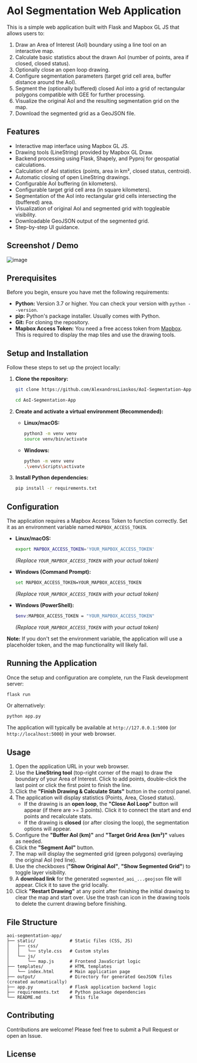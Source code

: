 # AoI Segmentation Web Application 

This is a simple web application built with Flask and Mapbox GL JS that allows users to:

1.  Draw an Area of Interest (AoI) boundary using a line tool on an interactive map.
2.  Calculate basic statistics about the drawn AoI (number of points, area if closed, closed status).
3.  Optionally close an open loop drawing.
4.  Configure segmentation parameters (target grid cell area, buffer distance around the AoI).
5.  Segment the (optionally buffered) closed AoI into a grid of rectangular polygons compatible with GEE for further processing.
6.  Visualize the original AoI and the resulting segmentation grid on the map.
7.  Download the segmented grid as a GeoJSON file.

## Features

*   Interactive map interface using Mapbox GL JS.
*   Drawing tools (LineString) provided by Mapbox GL Draw.
*   Backend processing using Flask, Shapely, and Pyproj for geospatial calculations.
*   Calculation of AoI statistics (points, area in km², closed status, centroid).
*   Automatic closing of open LineString drawings.
*   Configurable AoI buffering (in kilometers).
*   Configurable target grid cell area (in square kilometers).
*   Segmentation of the AoI into rectangular grid cells intersecting the (buffered) area.
*   Visualization of original AoI and segmented grid with toggleable visibility.
*   Downloadable GeoJSON output of the segmented grid.
*   Step-by-step UI guidance.

## Screenshot / Demo

![image](https://github.com/user-attachments/assets/48d85f6c-abf0-42b2-b020-21ea5cd37b35)


## Prerequisites

Before you begin, ensure you have met the following requirements:

*   **Python:** Version 3.7 or higher. You can check your version with `python --version`.
*   **pip:** Python's package installer. Usually comes with Python.
*   **Git:** For cloning the repository.
*   **Mapbox Access Token:** You need a free access token from [Mapbox](https://www.mapbox.com/). This is required to display the map tiles and use the drawing tools.

## Setup and Installation

Follow these steps to set up the project locally:

1.  **Clone the repository:**
    ```bash
    git clone https://github.com/AlexandrosLiaskos/AoI-Segmentation-App 
    
    cd AoI-Segmentation-App
    ```

2.  **Create and activate a virtual environment (Recommended):**
    *   **Linux/macOS:**
        ```bash
        python3 -m venv venv
        source venv/bin/activate
        ```
    *   **Windows:**
        ```bash
        python -m venv venv
        .\venv\Scripts\activate
        ```

3.  **Install Python dependencies:**
    ```bash
    pip install -r requirements.txt
    ```

## Configuration

The application requires a Mapbox Access Token to function correctly. Set it as an environment variable named `MAPBOX_ACCESS_TOKEN`.

*   **Linux/macOS:**
    ```bash
    export MAPBOX_ACCESS_TOKEN='YOUR_MAPBOX_ACCESS_TOKEN'
    ```
    *(Replace `YOUR_MAPBOX_ACCESS_TOKEN` with your actual token)*

*   **Windows (Command Prompt):**
    ```bash
    set MAPBOX_ACCESS_TOKEN=YOUR_MAPBOX_ACCESS_TOKEN
    ```
    *(Replace `YOUR_MAPBOX_ACCESS_TOKEN` with your actual token)*

*   **Windows (PowerShell):**
    ```bash
    $env:MAPBOX_ACCESS_TOKEN = "YOUR_MAPBOX_ACCESS_TOKEN"
    ```
    *(Replace `YOUR_MAPBOX_ACCESS_TOKEN` with your actual token)*

**Note:** If you don't set the environment variable, the application will use a placeholder token, and the map functionality will likely fail.

## Running the Application

Once the setup and configuration are complete, run the Flask development server:

```bash
flask run
```

Or alternatively:

```bash
python app.py
```

The application will typically be available at `http://127.0.0.1:5000` (or `http://localhost:5000`) in your web browser.

## Usage

1.  Open the application URL in your web browser.
2.  Use the **LineString tool** (top-right corner of the map) to draw the boundary of your Area of Interest. Click to add points, double-click the last point or click the first point to finish the line.
3.  Click the **"Finish Drawing & Calculate Stats"** button in the control panel.
4.  The application will display statistics (Points, Area, Closed status).
    *   If the drawing is an **open loop**, the **"Close AoI Loop"** button will appear (if there are >= 3 points). Click it to connect the start and end points and recalculate stats.
    *   If the drawing is **closed** (or after closing the loop), the segmentation options will appear.
5.  Configure the **"Buffer AoI (km)"** and **"Target Grid Area (km²)"** values as needed.
6.  Click the **"Segment AoI"** button.
7.  The map will display the segmented grid (green polygons) overlaying the original AoI (red line).
8.  Use the checkboxes (**"Show Original AoI"**, **"Show Segmented Grid"**) to toggle layer visibility.
9.  A **download link** for the generated `segmented_aoi_...geojson` file will appear. Click it to save the grid locally.
10. Click **"Restart Drawing"** at any point after finishing the initial drawing to clear the map and start over. Use the trash can icon in the drawing tools to delete the current drawing before finishing.

## File Structure

```
aoi-segmentation-app/
├── static/             # Static files (CSS, JS)
│   ├── css/
│   │   └── style.css   # Custom styles
│   └── js/
│       └── map.js      # Frontend JavaScript logic
├── templates/          # HTML templates
│   └── index.html      # Main application page
├── output/             # Directory for generated GeoJSON files (created automatically)
├── app.py              # Flask application backend logic
├── requirements.txt    # Python package dependencies
└── README.md           # This file
```

## Contributing

Contributions are welcome! Please feel free to submit a Pull Request or open an Issue.

## License

